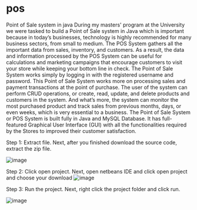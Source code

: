 # pos
Point of Sale system in java
During my masters' program at the University we were tasked to build a Point of Sale system in Java which is important because in today’s businesses, technology is highly recommended for many business sectors, from small to medium. The POS System gathers all the important data from sales, inventory, and customers. As a result, the data and information processed by the POS System can be useful for calculations and marketing campaigns that encourage customers to visit your store while keeping your bottom line in check. 
The Point of Sale System works simply by logging in with the registered username and password. This Point of Sale System works more on processing sales and payment transactions at the point of purchase. The user of the system can perform CRUD operations, or create, read, update, and delete products and customers in the system. And what’s more, the system can monitor the most purchased product and track sales from previous months, days, or even weeks, which is very essential to a business.
The Point of Sale System or POS System is built fully in Java and MySQL Database. It has full-featured Graphical User Interface (GUI) with all the functionalities required by the Stores to improved their customer satisfaction.

Step 1: Extract file.
Next, after you finished download the source code, extract the zip file.

![image](https://user-images.githubusercontent.com/6866702/165156085-41081433-3343-4f82-93c2-ee9596848e1d.png)

Step 2: Click open project.
Next, open netbeans IDE and click open project and choose your download
![image](https://user-images.githubusercontent.com/6866702/165156292-1bf4c810-fcf7-4dad-a32c-664490f5eb60.png)

Step 3: Run the project.
Next, right click the project folder and click run.

![image](https://user-images.githubusercontent.com/6866702/165156467-33eb0284-c287-4b46-8ab6-3599a1f2eb12.png)



